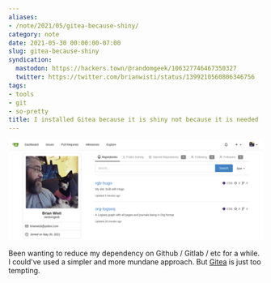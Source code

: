 ```yaml
---
aliases:
- /note/2021/05/gitea-because-shiny/
category: note
date: 2021-05-30 00:00:00-07:00
slug: gitea-because-shiny
syndication:
  mastodon: https://hackers.town/@randomgeek/106327746467350327
  twitter: https://twitter.com/brianwisti/status/1399210560806346756
tags:
- tools
- git
- so-pretty
title: I installed Gitea because it is shiny not because it is needed
---
```


![attachments/img/2021/cover-2021-05-30.png](../../../attachments/img/2021/cover-2021-05-30.png)

Been wanting to reduce my dependency on Github / Gitlab / etc for a while. I could've used a simpler and more mundane approach. But [Gitea](https://gitea.io/) is just too tempting.
